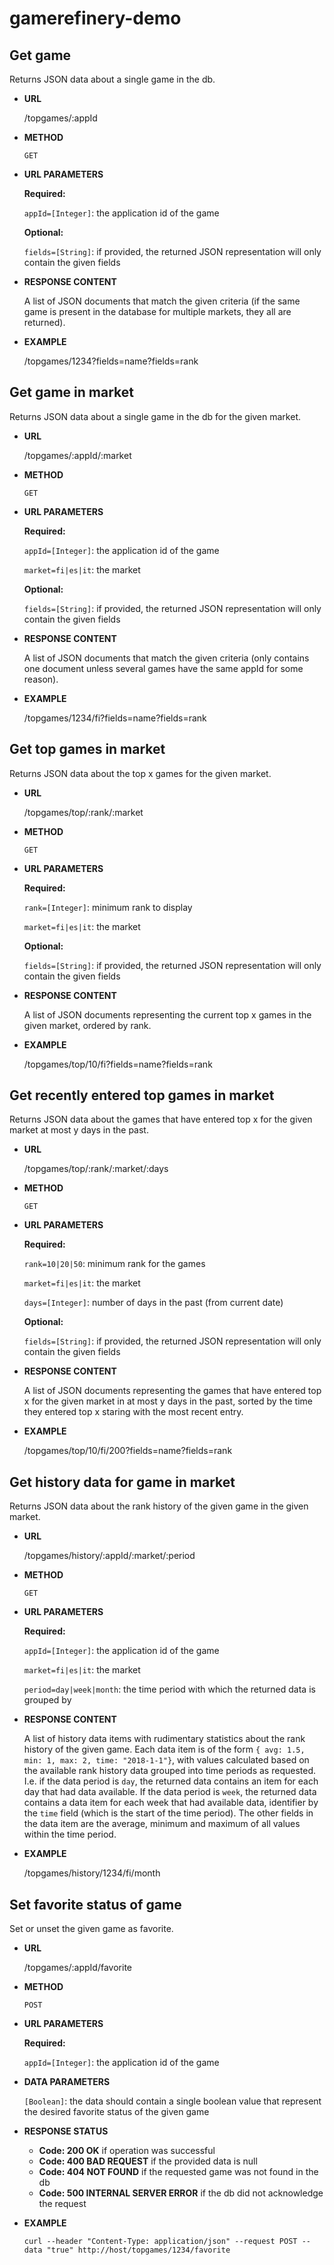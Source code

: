 # gamerefinery-demo

**Get game**
----
  Returns JSON data about a single game in the db.
  
* **URL**

  /topgames/:appId
  
* **METHOD**

  `GET`
  
* **URL PARAMETERS**

  **Required:**
  
  `appId=[Integer]`: the application id of the game
  
  **Optional:**
  
  `fields=[String]`: if provided, the returned JSON representation will only contain the given fields
  
* **RESPONSE CONTENT**
  
  A list of JSON documents that match the given criteria (if the same game is present in the database for multiple 
  markets, they all are returned).

* **EXAMPLE**

  /topgames/1234?fields=name?fields=rank
  
**Get game in market**
----
  Returns JSON data about a single game in the db for the given market.
  
* **URL**

  /topgames/:appId/:market
  
* **METHOD**

  `GET`
  
* **URL PARAMETERS**

  **Required:**
  
  `appId=[Integer]`: the application id of the game
  
  `market=fi|es|it`: the market
  
  **Optional:**
  
  `fields=[String]`: if provided, the returned JSON representation will only contain the given fields
  
* **RESPONSE CONTENT**
  
  A list of JSON documents that match the given criteria (only contains one document unless several games have the same 
  appId for some reason).

* **EXAMPLE**

  /topgames/1234/fi?fields=name?fields=rank
  
  
**Get top games in market**
----
  Returns JSON data about the top x games for the given market.
  
* **URL**

  /topgames/top/:rank/:market
  
* **METHOD**

  `GET`
  
* **URL PARAMETERS**

  **Required:**
  
  `rank=[Integer]`: minimum rank to display
  
  `market=fi|es|it`: the market
  
  **Optional:**
  
  `fields=[String]`: if provided, the returned JSON representation will only contain the given fields
  
* **RESPONSE CONTENT**
  
  A list of JSON documents representing the current top x games in the given market, ordered by rank.

* **EXAMPLE**

  /topgames/top/10/fi?fields=name?fields=rank
  
**Get recently entered top games in market**
----
  Returns JSON data about the games that have entered top x for the given market at most y days in the past.
  
* **URL**

  /topgames/top/:rank/:market/:days
  
* **METHOD**

  `GET`
  
* **URL PARAMETERS**

  **Required:**
  
  `rank=10|20|50`: minimum rank for the games
  
  `market=fi|es|it`: the market
  
  `days=[Integer]`: number of days in the past (from current date)
  
  **Optional:**
  
  `fields=[String]`: if provided, the returned JSON representation will only contain the given fields
  
* **RESPONSE CONTENT**
  
  A list of JSON documents representing the games that have entered top x for the given market in at most y days in the 
  past, sorted by the time they entered top x staring with the most recent entry.

* **EXAMPLE**

  /topgames/top/10/fi/200?fields=name?fields=rank  
  
**Get history data for game in market**
----
  Returns JSON data about the rank history of the given game in the given market.
  
* **URL**

  /topgames/history/:appId/:market/:period
  
* **METHOD**

  `GET`
  
* **URL PARAMETERS**

  **Required:**
  
  `appId=[Integer]`: the application id of the game
  
  `market=fi|es|it`: the market
  
  `period=day|week|month`: the time period with which the returned data is grouped by
  
* **RESPONSE CONTENT**
  
  A list of history data items with rudimentary statistics about the rank history of the given game. Each data item is
  of the form `{ avg: 1.5, min: 1, max: 2, time: "2018-1-1"}`, with values calculated based on the available rank 
  history data grouped into time periods as requested. I.e. if the data period is `day`, the returned data contains an
  item for each day that had data available. If the data period is `week`, the returned data contains a data item for
  each week that had available data, identifier by the `time` field (which is the start of the time period). The other
  fields in the data item are the average, minimum and maximum of all values within the time period.

* **EXAMPLE**

  /topgames/history/1234/fi/month  

**Set favorite status of game**
----
  Set or unset the given game as favorite.
  
* **URL**

  /topgames/:appId/favorite
  
* **METHOD**

  `POST`
  
* **URL PARAMETERS**

  **Required:**
  
  `appId=[Integer]`: the application id of the game
  
* **DATA PARAMETERS**

  `[Boolean]`: the data should contain a single boolean value that represent the desired favorite status of the given game
  
* **RESPONSE STATUS**
  
  * **Code: 200 OK** if operation was successful
  * **Code: 400 BAD REQUEST** if the provided data is null
  * **Code: 404 NOT FOUND** if the requested game was not found in the db
  * **Code: 500 INTERNAL SERVER ERROR** if the db did not acknowledge the request

* **EXAMPLE**

  `curl --header "Content-Type: application/json" --request POST --data "true" http://host/topgames/1234/favorite`

